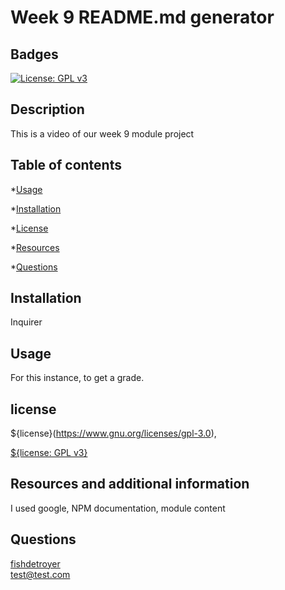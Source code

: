 # Week 9 README.md generator

  ## Badges
  [![License: GPL v3](https://img.shields.io/badge/License-GPLv3-blue.svg)](https://www.gnu.org/licenses/gpl-3.0)

  ## Description
This is a video of our week 9 module project

  ## Table of contents
   *[Usage](#usage)

   *[Installation](#installation)

   *[License](#license)

   *[Resources](#resources)

   *[Questions](#questions)

  ## Installation

  Inquirer

  ## Usage
  For this instance, to get a grade.

  ## license

  ${license}(https://www.gnu.org/licenses/gpl-3.0),

  [${license: GPL v3}](https://www.gnu.org/licenses/gpl-3.0)

  ## Resources and additional information

  I used google, NPM documentation, module content


  ## Questions

  [fishdetroyer](https://github.com/fishdetroyer)  
  test@test.com
